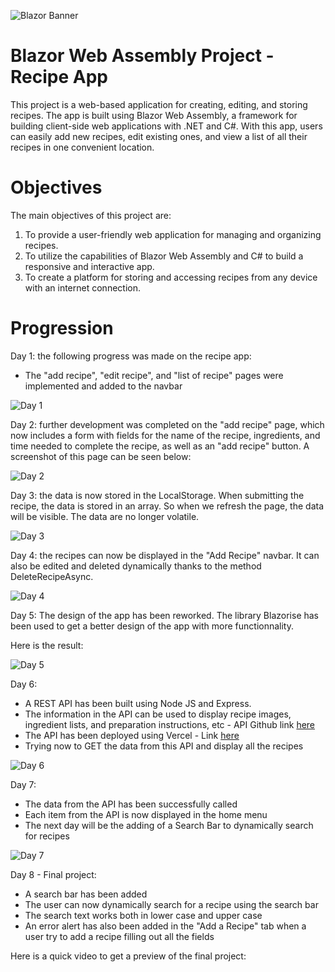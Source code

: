 
![Blazor Banner](https://www.campusmvp.es/catalogo/repository/product/curso-blazor-online.png?v=0.0.1)
# Blazor Web Assembly Project - Recipe App

This project is a web-based application for creating, editing, and storing recipes. The app is built using Blazor Web Assembly, a framework for building client-side web applications with .NET and C#. With this app, users can easily add new recipes, edit existing ones, and view a list of all their recipes in one convenient location.

# Objectives

The main objectives of this project are:

1.  To provide a user-friendly web application for managing and organizing recipes.
2.  To utilize the capabilities of Blazor Web Assembly and C# to build a responsive and interactive app.
3.  To create a platform for storing and accessing recipes from any device with an internet connection.

# Progression

Day 1: the following progress was made on the recipe app:

- The "add recipe", "edit recipe", and "list of recipe" pages were implemented and added to the navbar

![Day 1](https://gcdnb.pbrd.co/images/Oe3jUgIfDL12.png?o=1)

Day 2: further development was completed on the "add recipe" page, which now includes a form with fields for the name of the recipe, ingredients, and time needed to complete the recipe, as well as an "add recipe" button. A screenshot of this page can be seen below:

![Day 2](https://gcdnb.pbrd.co/images/Aa3bIHECpNRV.png?o=1)

Day 3: the data is now stored in the LocalStorage. When submitting the recipe, the data is stored in an array.
So when we refresh the page, the data will be visible. The data are no longer volatile.

![Day 3](https://i.ibb.co/J2SjzKz/2023-02-05-22-35-36-List-of-Recipes.png)

Day 4: the recipes can now be displayed in the "Add Recipe" navbar. It can also be edited and deleted dynamically thanks to the method DeleteRecipeAsync.

![Day 4](https://i.ibb.co/F8PG9sC/2023-02-05-22-33-48-List-of-Recipes.png)

Day 5: The design of the app has been reworked. The library Blazorise has been used to get a better design of the app with more functionnality. 

Here is the result: 

![Day 5](https://i.ibb.co/Yt9pMD4/2023-02-07-22-14-10-Window.png)

Day 6: 
- A REST API has been built using Node JS and Express.
- The information in the API can be used to display recipe images, ingredient lists, and preparation instructions, etc - API Github link [here](https://github.com/AmmarSyedK/RecipeAPI)
- The API has been deployed using Vercel - Link [here](https://recipe-api-five.vercel.app/recipes)
- Trying now to GET the data from this API and display all the recipes 

![Day 6](https://i.ibb.co/3zXC8T9/image.png)

Day 7:
- The data from the API has been successfully called
- Each item from the API is now displayed in the home menu
- The next day will be the adding of a Search Bar to dynamically search for recipes

![Day 7](https://i.ibb.co/jZWfC7n/image.png)

Day 8 - Final project:
- A search bar has been added
- The user can now dynamically search for a recipe using the search bar
- The search text works both in lower case and upper case
- An error alert has also been added in the "Add a Recipe" tab when a user try to add a recipe filling out all the fields

Here is a quick video to get a preview of the final project:

